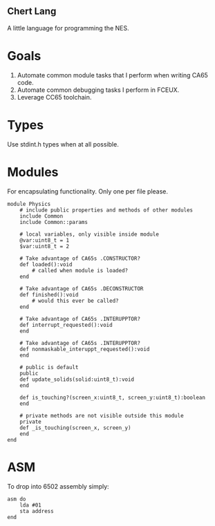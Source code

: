 Chert Lang
-----------

A little language for programming the NES.

Goals
=====

1. Automate common module tasks that I perform when writing CA65 code.
2. Automate common debugging tasks I perform in FCEUX. 
3. Leverage CC65 toolchain.

Types
=====

Use stdint.h types when at all possible.

Modules
=======

For encapsulating functionality. Only one per file please.

```
module Physics
	# include public properties and methods of other modules
	include Common
	include Common::params

	# local variables, only visible inside module
	@var:uint8_t = 1
	$var:uint8_t = 2

	# Take advantage of CA65s .CONSTRUCTOR?
	def loaded():void
		# called when module is loaded?
	end

	# Take advantage of CA65s .DECONSTRUCTOR
	def finished():void
		# would this ever be called?
	end

	# Take advantage of CA65s .INTERUPPTOR?
	def interrupt_requested():void
	end

	# Take advantage of CA65s .INTERUPPTOR?
	def nonmaskable_interuppt_requested():void
	end

	# public is default
	public
	def update_solids(solid:uint8_t):void
	end

	def is_touching?(screen_x:uint8_t, screen_y:uint8_t):boolean
	end

	# private methods are not visible outside this module
	private
	def _is_touching(screen_x, screen_y)
	end
end
```

ASM
===

To drop into 6502 assembly simply:
```
asm do
	lda #01
	sta address
end
```
